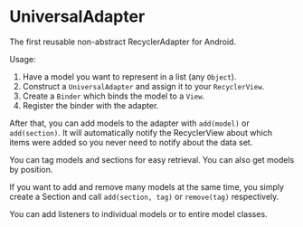 # UniversalAdapter
The first reusable non-abstract RecyclerAdapter for Android.

Usage:

1. Have a model you want to represent in a list (any `Object`).
2. Construct a `UniversalAdapter` and assign it to your `RecyclerView`.
2. Create a `Binder` which binds the model to a `View`.
3. Register the binder with the adapter.

  After that, you can add models to the adapter with `add(model)` or `add(section)`. 
  It will automatically notify the RecyclerView about which items were added so you 
  never need to notify about the data set.
  
  You can tag models and sections for easy retrieval. You can also get models by position.

  If you want to add and remove many models at the same time, you simply create a 
  Section and call `add(section, tag)` or `remove(tag)` respectively.
  
  You can add listeners to individual models or to entire model classes.

